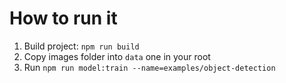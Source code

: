 # How to run it

1. Build project: `npm run build`
2. Copy images folder into `data` one in your root
3. Run `npm run model:train --name=examples/object-detection`
